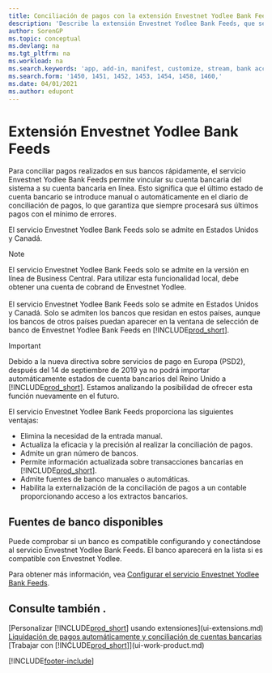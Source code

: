 ```yaml
---
title: Conciliación de pagos con la extensión Envestnet Yodlee Bank Feeds
description: 'Describe la extensión Envestnet Yodlee Bank Feeds, que se vincula a las cuentas bancarias para que pueda conciliar pagos rápidamente.'
author: SorenGP
ms.topic: conceptual
ms.devlang: na
ms.tgt_pltfrm: na
ms.workload: na
ms.search.keywords: 'app, add-in, manifest, customize, stream, bank account link'
ms.search.form: '1450, 1451, 1452, 1453, 1454, 1458, 1460,'
ms.date: 04/01/2021
ms.author: edupont
---
```

# <a name="the-envestnet-yodlee-bank-feeds-extension"></a><a name="the-envestnet-yodlee-bank-feeds-extension"></a>Extensión Envestnet Yodlee Bank Feeds

Para conciliar pagos realizados en sus bancos rápidamente, el servicio Envestnet Yodlee Bank Feeds permite vincular su cuenta bancaria del sistema a su cuenta bancaria en línea. Esto significa que el último estado de cuenta bancario se introduce manual o automáticamente en el diario de conciliación de pagos, lo que garantiza que siempre procesará sus últimos pagos con el mínimo de errores.

El servicio Envestnet Yodlee Bank Feeds solo se admite en Estados Unidos y Canadá.

> [!NOTE]
> El servicio Envestnet Yodlee Bank Feeds solo se admite en la versión en línea de Business Central. Para utilizar esta funcionalidad local, debe obtener una cuenta de cobrand de Envestnet Yodlee.<br /><br />
> El servicio Envestnet Yodlee Bank Feeds solo se admite en Estados Unidos y Canadá.
> Solo se admiten los bancos que residan en estos países, aunque los bancos de otros países puedan aparecer en la ventana de selección de banco de Envestnet Yodlee Bank Feeds en [!INCLUDE[prod_short](includes/prod_short.md)].

> [!IMPORTANT]
> Debido a la nueva directiva sobre servicios de pago en Europa (PSD2), después del 14 de septiembre de 2019 ya no podrá importar automáticamente estados de cuenta bancarios del Reino Unido a [!INCLUDE[prod_short](includes/prod_short.md)]. Estamos analizando la posibilidad de ofrecer esta función nuevamente en el futuro.

El servicio Envestnet Yodlee Bank Feeds proporciona las siguientes ventajas:

* Elimina la necesidad de la entrada manual.
* Actualiza la eficacia y la precisión al realizar la conciliación de pagos.
* Admite un gran número de bancos.
* Permite información actualizada sobre transacciones bancarias en [!INCLUDE[prod_short](includes/prod_short.md)].
* Admite fuentes de banco manuales o automáticas.
* Habilita la externalización de la conciliación de pagos a un contable proporcionando acceso a los extractos bancarios.

## <a name="available-bank-feeds"></a><a name="available-bank-feeds"></a>Fuentes de banco disponibles

Puede comprobar si un banco es compatible configurando y conectándose al servicio Envestnet Yodlee Bank Feeds. El banco aparecerá en la lista si es compatible con Envestnet Yodlee.

Para obtener más información, vea [Configurar el servicio Envestnet Yodlee Bank Feeds](bank-how-setup-bank-statement-service.md).

## <a name="see-also"></a><a name="see-also"></a>Consulte también .

[Personalizar [!INCLUDE[prod_short](includes/prod_short.md)] usando extensiones](ui-extensions.md)  
[Liquidación de pagos automáticamente y conciliación de cuentas bancarias](receivables-apply-payments-auto-reconcile-bank-accounts.md)  
[Trabajar con [!INCLUDE[prod_short](includes/prod_short.md)]](ui-work-product.md)  

[!INCLUDE[footer-include](includes/footer-banner.md)]
